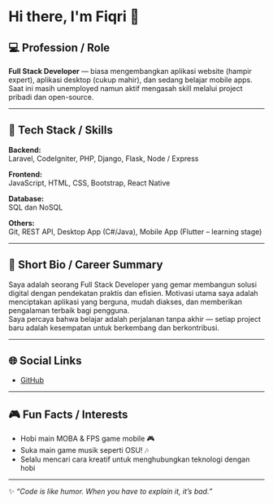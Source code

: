 # Hi there, I'm Fiqri 👋

## 💻 Profession / Role

**Full Stack Developer** — biasa mengembangkan aplikasi website (hampir expert), aplikasi desktop (cukup mahir), dan sedang belajar mobile apps. Saat ini masih unemployed namun aktif mengasah skill melalui project pribadi dan open-source.

---

## 🚀 Tech Stack / Skills

**Backend:**  
Laravel, CodeIgniter, PHP, Django, Flask, Node / Express

**Frontend:**  
JavaScript, HTML, CSS, Bootstrap, React Native

**Database:**  
SQL dan NoSQL

**Others:**  
Git, REST API, Desktop App (C#/Java), Mobile App (Flutter – learning stage)

---

## 📝 Short Bio / Career Summary

Saya adalah seorang Full Stack Developer yang gemar membangun solusi digital dengan pendekatan praktis dan efisien. Motivasi utama saya adalah menciptakan aplikasi yang berguna, mudah diakses, dan memberikan pengalaman terbaik bagi pengguna.  
Saya percaya bahwa belajar adalah perjalanan tanpa akhir — setiap project baru adalah kesempatan untuk berkembang dan berkontribusi.

---

## 🌐 Social Links

- [GitHub](https://github.com/fiqri-peazzy)
<!-- Tambahkan LinkedIn, Twitter, atau personal website kalau ada ya -->

---

## 🎮 Fun Facts / Interests

- Hobi main MOBA & FPS game mobile 🎮
- Suka main game musik seperti OSU! 🎶
- Selalu mencari cara kreatif untuk menghubungkan teknologi dengan hobi

---

✨ _“Code is like humor. When you have to explain it, it’s bad.”_
